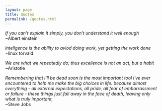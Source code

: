 ```yaml
---
layout: page
title: Quotes
permalink: /quotes.html
---
```



*If you can't explain it simply, you don't understand it well enough*<br> ~Albert einstein


*Intellgence is the ability to aviod doing work, yet getting the work done*<br> ~linux torvald


*We are what we repeatedly do; thus excellence is not an act, but a habit*<br> ~Aristotle


*Remembering that i'll be dead soon is the most important tool i've ever encountered to help me make the big choices in life. because almost everything - all external expectations, all pride, all fear of embarrassment or failure - these things just fall away in the face of death, leaving only what is truly important,*<br> ~Steve Jobs


